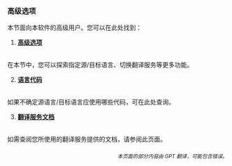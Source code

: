 ### 高级选项

本节面向本软件的高级用户。您可以在此处找到：

1. [**高级选项**](./advanced.md)
<br>
在本节中，您可以探索指定源/目标语言、切换翻译服务等更多功能。

2. [**语言代码**](./Language-Codes.md)
<br>
如果不确定源语言/目标语言应使用哪些代码，可在此处查询。

3. [**翻译服务文档**](./Documentation-of-Translation-Services.md)
<br>
如需查阅您所使用的翻译服务提供的文档，请参阅此页面。

<div align="right"> 
<h6><small>本页面的部分内容由 GPT 翻译，可能包含错误。</small></h6>